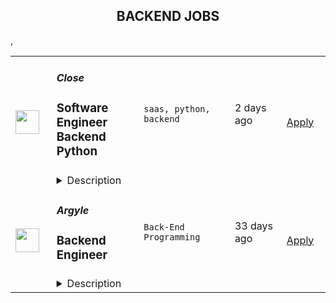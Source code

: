 <div align="center"><h2>BACKEND JOBS</h2></div><table><tr>
                <td width="100" height="100" rowspan="2">
                    <img src="https://remoteOK.com/assets/img/jobs/aeef17890bda45d9840586a9ceaead701658443082.png" width="38px" height="auto">
                </td>
                <td width="300">
                    <h5>Close</h5>
                    <h3>
					Software Engineer Backend Python				</h3>
                </td>
                <td width="300">
                    <code>saas, python, backend</code>
                </td>
                <td width="200">
                <text>2 days ago</text>
                </td>
                <td width="100" rowspan="2">
                <a href="https://remoteOK.com/jobs/111744" align="right" target="_blank">Apply</a>
                </td>
            </tr>
            <tr>
                <td colspan="3">
                <details><summary>Description</summary>
                <h2><strong>About Us</strong></h2><div>AtÂ <a class="postings-link" href="https://close.com/">Close</a>, we're building the sales communication platform of the future. With our roots as the very first sales CRM to include built-in calling, we're leading the industry toward eliminating manual processes and helping companies to close more deals(faster). Since our founding in 2013, we've grown to become a profitable, 100% globally distributed team of 50+ high-performing, happy people that are dedicated to building a product our customers love.</div><div><br /></div><div>Our backendÂ <a class="postings-link" href="https://stackshare.io/close-crm/close">tech stack</a>Â currently consists of Python Flask web apps with ourÂ <a class="postings-link" href="https://github.com/closeio/tasktiger">TaskTiger</a>Â scheduler handling many of the backend asynchronous task processing chores. Our data stores include MongoDB, Postgres, Elasticsearch, and Redis. The underlying infrastructure runs on AWS using a combination of managed services like RDS and ElasticCache and non-managed services running on EC2 instances. All of our compute runs through CI/CD pipelines that build Docker images, run automated tests and deploy to our Kubernetes clusters. Our backend primarily serves a well-documentedÂ <a class="postings-link" href="https://developer.close.com/">public API</a>Â that our front-end JavaScript app consumes. Our infrastructure is heavily automated using AWS tools, Terraform, and Ansible.</div><div><br /></div><div>We open sourcing our code and ideas on <a class="postings-link" href="https://github.com/closeio">our GitHub</a> and on <a class="postings-link" href="https://making.close.com/">The Making of Close</a>, our behind-the-scenes Product &amp; Engineering blog.Check out our projects like <u><a class="postings-link" href="https://github.com/closeio/socketshark">SocketShark</a></u>, <u><a class="postings-link" href="https://github.com/closeio/tasktiger">TaskTiger</a></u>,<u><a class="postings-link" href="https://github.com/closeio/limitlion">LimitLion</a></u> and <u><a class="postings-link" href="https://github.com/closeio/ciso8601">ciso8601</a></u>.</div><div><br /></div><div><br /></div><h2><strong>About You</strong></h2><div>We're looking for an experienced full-time (or part-time) Software Engineer to join our engineering team. Someone who has a solid understanding of web technologies and wants to help design, implement, launch, and scale major systems and user-facing features.</div><div><br /></div><div>You should have senior level experience (~5 years) building modern back-end systems, with at least 3 years of that experience using Python.</div><div><br /></div><div>You have hands on production experience woking with MongoDB, PostgreSQL, Elasticsearch, or similar data stores. You have significant experience designing, scaling, debugging, and optimizing systems to make them fast and reliable. You have experience participating in code reviews and providing overall code quality suggestions to help maintain the structure and quality of the codebase. You care about the craftsmanship of the code and systems you produce.</div><div><br /></div><div>Youâre comfortable working in a fast-paced environment with a small and talented team where you're supported in your efforts to grow professionally. You are able to manage your time well, communicate effectively and collaborate in a fully distributed team.</div><div><br /></div><div>You are located in an American or European time zone.</div><div><br /></div><div><br /></div><div><strong>Bonus points if you have...</strong></div><div><ul><li>Contributed open source code related to our tech stack</li><li>Led small project teams building and launching features</li><li>Built B2B SaaS products</li><li>Experience with sales or sales tools</li></ul><p>Â </p><h2><strong>Come help us with projects like...</strong></h2><ul><li>Conceiving, designing, building, and launching new user-facing features</li><li>Improving the performance and scalability of our GraphQL and <a class="postings-link" href="https://developer.close.com/">REST</a> API.</li><li>Improving how we <a class="postings-link" href="https://close.com/emailing/">sync</a> millions of sales emails and calendar events each month</li><li>Working with Twilio's API, WebSockets, and WebRTC to improve our <a class="postings-link" href="https://close.com/calling/">calling features</a></li><li>Building user-facing analytics features that provide actionable insights based on sales activity data</li><li>Improving our Elasticsearch-backed powerful <a class="postings-link" href="https://close.com/search/">search features</a></li><li>Improving our internal messaging infrastructure using streaming technologies like Kafka and RedisÂ </li><li>Building new and enhancing existing integrations with other SaaS platforms like Googleâs G Suite, Zapier, and Web Conferencing providers</li></ul><p>Â </p><h2><strong>Why work with us?</strong></h2><ul><li><a class="postings-link" href="https://www.youtube.com/watch?v=ZbyGnLhtj0o&amp;feature=youtu.be">Culture video</a>Â ð</li><li>100% remote companyÂ <em>(we believe in trust and autonomy)</em></li><li>Choose between working 5 days/wk (standard full-time) or 4 days/wk @ 80% pay</li><li><a class="postings-link" href="https://www.youtube.com/watch?v=gKjyXMz-q-Q&amp;feature=youtu.be">Annual team retreats</a>Â âï¸</li><li>Quarterly virtual summits</li><li>5 weeks PTO + Winter Holiday Break</li><li>2 additional PTO days every year with the company</li><li>1 month paid sabbatical every 5 years</li><li>Co-working stipend</li><li>Paid parental leave</li><li>Medical, Dental, Vision with HSA option (US residents)</li><li>401k matching at 6% (US residents)</li><li>Dependent care FSA (US residents)</li><li>Contributor toÂ <a class="postings-link" href="https://stripe.com/climate">Stripe's climate</a>Â initiativeÂ ðâ¤ï¸Â </li><li><a class="postings-link" href="https://close.io/about/">Our story and team</a>Â ð</li></ul><p>Â </p><div>At Close, everyone has a voice. We encourage transparency and practice a mature approach to the work-place. In general, we donât have strict policies, we have guidelines. Work/life harmony is an important part of our business - we believe you bring your best to work when you practice self-care (whatever that looks like for you).Â Â </div><div><br /></div><div>We come from 16 countries located in 5 of the 7 continents -- looking at you Antarctica and Australia ;-) â¦.. Weâre a collection of talented humans rich in diverse backgrounds, lifestyles, and cultures. Every year we meet up somewhere around the world to spend time with one another. These gatherings are an opportunity to strengthen the social fiber of our global community.</div><div><br /></div><div>Our team is growing in more ways than one - weâve recently launched 17 babies (and counting!). Unanimously, our favorite and most impactful value is âBuild a house you want to live in.â We strive to make decisions that are authentic for our people and help our customers become more successful.</div><div><br /></div><div><em>Our application process was designed to promote equitable and unbiased hiring practices. We ask a small series of questions that are similar to what would be asked in the first interview. This helps us learn more about you right from the start so please be sure to answer each question thoughtfully. Each application will receive two screens by two different reviewers. Regardless of fit, you will hear back from us letting you know if we'll be moving forward.</em></div></div>
                </details>
                </td>
            </tr>,<tr>
                <td width="100" height="100" rowspan="2">
                    <img src="https://wwr-pro.s3.amazonaws.com/logos/0071/3322/logo.gif" width="38px" height="auto">
                </td>
                <td width="300">
                    <h5>Argyle</h5>
                    <h3> Backend Engineer</h3>
                </td>
                <td width="300">
                    <code>Back-End Programming</code>
                </td>
                <td width="200">
                <text>33 days ago</text>
                </td>
                <td width="100" rowspan="2">
                <a href="https://weworkremotely.com/remote-jobs/argyle-backend-engineer" align="right" target="_blank">Apply</a>
                </td>
            </tr>
            <tr>
                <td colspan="3">
                <details><summary>Description</summary>
                <img src="https://we-work-remotely.imgix.net/logos/0071/3322/logo.gif?ixlib=rails-4.0.0&w=50&h=50&dpr=2&fit=fill&auto=compress" />

<p>
  <strong>Headquarters:</strong> Remote
    <br /><strong>URL:</strong> <a href="https://argyle.com/">https://argyle.com/</a>
</p>

<div>
<br>Argyle is a fast-growing, remote-first Series B startup solving a systemic data problem.<br><br>
</div><div>
<br>Underneath the consumer finance industry’s decisions and processes is static, analog documentation—things like credit reports and paystubs—designed decades ago for a world that no longer exists. Meanwhile, credit bureaus buy, move, store, and sell consumers’ data without their knowledge or consent.<br><br>
</div><div>
<br>The result? A labyrinth of manual workflows and shortsighted underwriting models that obstruct financial access, compound operational costs, and impede innovation.<br><br>
</div><div>
<br>The solution is Argyle. We’re a real-time income data platform that lets our end-users instantly connect their employment records to apps and websites, so they can access and qualify for the financial resources they need to get ahead. Providers benefit from streamlined workflows and enhanced visibility that reduce costs and risk across the user journey.<br><br>
</div><div>
<br>Our mission is to give consumers the means to exercise ownership over their income, employment, and identity data in order to create a more equal, efficient, and effective financial system for everybody.<br><br>
</div><div>
<br>If you’re looking to join a fun and ambitious group of people working remotely across dozens of countries, apply today.<br><br>
</div><div>
<strong><br>About the team<br></strong><br>
</div><div>
<br>The Systems Build at Argyle focuses on creating a modern architecture and software development practice to support rapid feature development. To join the team, you will have a strong software engineering background, have worked on systems with stringent uptime and security requirements, and may have led teams of engineers.<br><br>
</div><div>
<strong><br>What will you do?<br></strong><br>
</div><ul>
<li>Design, build and maintain APIs, services, and systems across Argyle's engineering teams</li>
<li>Debug production issues across services and multiple levels of the stack</li>
<li>Work with engineers across the company to build new features at large-scale</li>
</ul><div>
<strong><br>You will also be involved in<br></strong><br>
</div><ul>
<li>Managing k8s clusters with GitOps driven approach</li>
<li>Operating databases with large datasets</li>
<li>Concurrent systems programming</li>
</ul><div>
<strong><br>What are we looking for?<br></strong><br>
</div><ul>
<li>Experience and a big passion for API design, scalability, performance, and end-to-end ownership</li>
<li>Strong experience in Java</li>
<li>Experience with Event-Driven Architecture</li>
<li>You hold yourself and others to a high bar when working with production systems</li>
<li>You take pride in working on projects to successful completion involving a wide variety of technologies and systems</li>
<li>You thrive in a collaborative environment involving different stakeholders and subject matter experts</li>
</ul><div>
<strong><br>Why Argyle?<br></strong><br>
</div><ul>
<li>Remote first company</li>
<li>International environment</li>
<li>Flexible working hours</li>
<li>Stock Options</li>
<li>Flexible vacation leave</li>
<li>$1000 after a month of employment to set up your home office.</li>
<li>MacBook</li>
<li>Annual company performance bonus</li>
</ul><div>
<br>Argyle embraces diversity and equal opportunity. We are committed to building a team that represents a variety of backgrounds, perspectives, and skills. We believe the more inclusive we are, the better our company will be.<br><br>
</div>

<p><strong>To apply:</strong> <a href="https://weworkremotely.com/remote-jobs/argyle-backend-engineer">https://weworkremotely.com/remote-jobs/argyle-backend-engineer</a></p>

                </details>
                </td>
            </tr>,<tr>
                <td width="100" height="100" rowspan="2">
                    <img src="https://remotive.com/job/1298840/logo" width="38px" height="auto">
                </td>
                <td width="300">
                    <h5>SportyBet </h5>
                    <h3>Backend Engineer </h3>
                </td>
                <td width="300">
                    <code>apache,AWS,backend,cloud</code>
                </td>
                <td width="200">
                <text>22 days ago</text>
                </td>
                <td width="100" rowspan="2">
                <a href="https://remotive.com/remote-jobs/software-dev/backend-engineer-1298840" align="right" target="_blank">Apply</a>
                </td>
            </tr>
            <tr>
                <td colspan="3">
                <details><summary>Description</summary>
                <p><span style="font-weight: 600; -webkit-font-smoothing: antialiased;">Sporty's sites are some of the most popular on the internet, consistently staying in Alexa's list of top websites for the countries they operate in.</span></p>
 
<p>In this role, you’ll be responsible for developing microservices in a distributed deployment environment with an emphasis on containerisation with Docker and K8S. You won’t just be writing simple CRUD applications, but instead will be working on the core logic of complex systems that are accessed millions of times a day. We wrote our system from scratch about 3 years ago, so you’ll be working with the latest technology and won’t have to worry about decades old legacy code.</p>
 
<p>A willingness to work in Springboot is fine - as long as you are willing to learn and have demonstrable experience in an object-oriented programming language.<br><br>We are hiring for both Mid and Senior level Engineers </p>
 
<p><span style="font-weight: 600; -webkit-font-smoothing: antialiased;">Our Stack (we don't expect you to have all of these)<br><br></span></p>
<ul><li><span style="color: var(--remotive-chocolate);">Backend Application Framework: Spring Boot (Java Config + Embedded Tomcat)</span></li><li><span style="color: var(--remotive-chocolate);">Micro Service Framework: Spring Cloud Dalston (Netflix Eureka + Netflix Zuul + Netflix Ribbon + Feign)</span></li><li><span style="color: var(--remotive-chocolate);">Database Sharding Middleware: Lede Cetus</span></li><li><span style="color: var(--remotive-chocolate);">Database: MySQL and Oracle,Mybatis, Druid</span></li><li><span style="color: var(--remotive-chocolate);">Public Cache: AWS ElastiCache + Redis</span></li><li><span style="color: var(--remotive-chocolate);">Message Queue: Apache RocketMQ</span></li><li><span style="color: var(--remotive-chocolate);">Distributed Scheduling: Dangdang Elastic Job</span></li><li><span style="color: var(--remotive-chocolate);">Data Index and Search: ElasticSearchLog</span></li><li><span style="color: var(--remotive-chocolate);">Real-time Visualization: ElasticSearch + Logstash + Kibana</span></li><li><span style="color: var(--remotive-chocolate);">Business Monitoring: Graphite + Grafana</span></li><li><span style="color: var(--remotive-chocolate);">Cluster Monitoring: Zabbix + AWS Cloudwatch</span></li><li><span style="color: var(--remotive-chocolate);">Tasking: Elastic Job</span></li><li><span style="color: var(--remotive-chocolate);">Server: Netty </span></li></ul><span style="color: var(--remotive-chocolate);"><br></span>
<p><span style="font-weight: 600; -webkit-font-smoothing: antialiased;">Responsibilities</span></p>
 
<ul>
<li>Develop highly-scalable mobile internet backends for millions of users</li>
<li>Work with Product Owners and other development team members to determine new features and user stories needed in new / revised applications or large/complex development projects</li>
<li>Participate in code reviews with peers and managers to ensure that each increment adheres to original vision as described in the user story and all standard resource libraries and architecture patterns as appropriate</li>
<li>Respond to support calls for applications in production for quick diagnosis and repair to keep things running smoothly for users</li>
<li>Participate in all team ceremonies including planning, grooming, product demonstration and team retrospectives</li>
<li>Mentoring less experienced team members </li>
</ul>
 
<p><span style="font-weight: 600; -webkit-font-smoothing: antialiased;">Requirements</span></p>
 
<ul>
<li>Preferred experience in Spring Boot, Spring Cloud, Spring Data and iBATIS</li>
<li>Strong experience with highly-scalable web backends</li>
<li>Experience designing highly transactional systems</li>
<li>Advanced proficiency in Object Oriented Design (OOD) and analysis</li>
<li>Advanced proficiency in application of analysis / design engineering functions</li>
<li>Advanced proficiency in application of non-functional software qualities such as resiliency and maintainability</li>
<li>Advanced proficiency in modern behavior-driven testing techniques</li>
<li>Deep understanding of Microservices</li>
<li>Proficient in SQL</li>
<li>Expert knowledge of application development with technologies like RabbitMQ, MySQL, Redis etc</li>
<li>Strong experience with container and cloud solutions such as Docker, Kubernetes and AWS Cloud\</li>
<li>An ability to work independently</li>
<li>Excellent communication skills</li>
</ul>
<span style="font-weight: 600; color: var(--remotive-chocolate);"><br></span><p><span style="font-weight: 600; color: rgb(0, 0, 0); letter-spacing: 0.75px;">Interview Process<br><br></span></p><ul><li>HackerRank Test </li><li>Remote interview with 2 Engineers + Lead or Director</li><li>24-72 hour feedback loops throughout process <br><br></li></ul><p><span style="font-weight: 600; color: rgb(0, 0, 0); letter-spacing: 0.75px;">Benefits<br><br></span></p><ul><li><span style="color: var(--remotive-chocolate);">Quarterly and flash bonuses</span></li><li><span style="color: var(--remotive-chocolate);">Flexible working hours</span></li><li><span style="color: var(--remotive-chocolate);">Top-of-the-line equipment</span></li><li><span style="color: var(--remotive-chocolate);">Education allowance</span></li><li><span style="color: var(--remotive-chocolate);">Referral bonuses</span></li><li><span style="color: var(--remotive-chocolate);">28 days paid annual leave</span></li><li><span style="color: var(--remotive-chocolate);">Annual Global and Team company retreats - Lisbon &amp; Dubai are planned for 2022!</span></li><li><span style="color: var(--remotive-chocolate);">Highly talented, dependable co-workers in a global, multicultural organisation</span></li><li><span style="color: var(--remotive-chocolate);">We score 100% on The Joel Test</span></li><li><span style="color: var(--remotive-chocolate);">Our teams are small enough for you to be impactful</span></li><li><span style="color: var(--remotive-chocolate);">Our business is globally established and successful, offering stability and security to our Team Members</span></li></ul>
<img src="https://remotive.com/job/track/1298840/blank.gif?source=public_api" alt=""/>
                </details>
                </td>
            </tr></table>